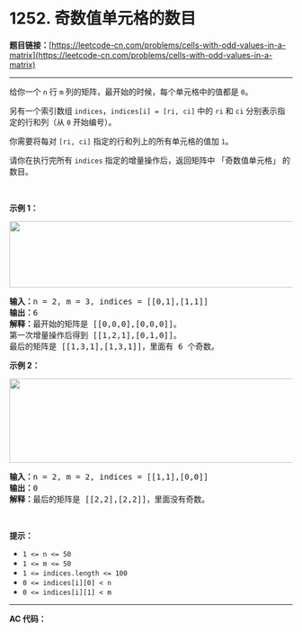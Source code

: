 # 1252. 奇数值单元格的数目

**题目链接：**[https://leetcode-cn.com/problems/cells-with-odd-values-in-a-matrix](https://leetcode-cn.com/problems/cells-with-odd-values-in-a-matrix)

---

<div class="content__1Y2H">
 <div class="notranslate">
  <p>给你一个&nbsp;<code>n</code>&nbsp;行&nbsp;<code>m</code>&nbsp;列的矩阵，最开始的时候，每个单元格中的值都是 <code>0</code>。</p> 
  <p>另有一个索引数组&nbsp;<code>indices</code>，<code>indices[i] = [ri, ci]</code>&nbsp;中的&nbsp;<code>ri</code> 和 <code>ci</code> 分别表示指定的行和列（从 <code>0</code> 开始编号）。</p> 
  <p>你需要将每对&nbsp;<code>[ri, ci]</code>&nbsp;指定的行和列上的所有单元格的值加 <code>1</code>。</p> 
  <p>请你在执行完所有&nbsp;<code>indices</code>&nbsp;指定的增量操作后，返回矩阵中 「奇数值单元格」 的数目。</p> 
  <p>&nbsp;</p> 
  <p><strong>示例 1：</strong></p> 
  <p><img style="height: 118px; width: 600px;" src="https://assets.leetcode-cn.com/aliyun-lc-upload/uploads/2019/11/06/e1.png" alt=""></p> 
  <pre class="language-text"><strong>输入：</strong>n = 2, m = 3, indices = [[0,1],[1,1]]
<strong>输出：</strong>6
<strong>解释：</strong>最开始的矩阵是 [[0,0,0],[0,0,0]]。
第一次增量操作后得到 [[1,2,1],[0,1,0]]。
最后的矩阵是 [[1,3,1],[1,3,1]]，里面有 6 个奇数。
</pre> 
  <p><strong>示例 2：</strong></p> 
  <p><img style="height: 150px; width: 600px;" src="https://assets.leetcode-cn.com/aliyun-lc-upload/uploads/2019/11/06/e2.png" alt=""></p> 
  <pre class="language-text"><strong>输入：</strong>n = 2, m = 2, indices = [[1,1],[0,0]]
<strong>输出：</strong>0
<strong>解释：</strong>最后的矩阵是 [[2,2],[2,2]]，里面没有奇数。
</pre> 
  <p>&nbsp;</p> 
  <p><strong>提示：</strong></p> 
  <ul> 
   <li><code>1 &lt;= n &lt;= 50</code></li> 
   <li><code>1 &lt;= m &lt;= 50</code></li> 
   <li><code>1 &lt;= indices.length &lt;= 100</code></li> 
   <li><code>0 &lt;= indices[i][0] &lt;&nbsp;n</code></li> 
   <li><code>0 &lt;= indices[i][1] &lt;&nbsp;m</code></li> 
  </ul> 
 </div>
</div>

---

**AC 代码：**

```java

```